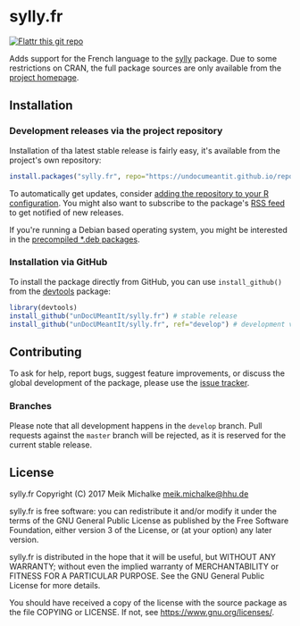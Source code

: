# sylly.fr

[![Flattr this git repo](https://api.flattr.com/button/flattr-badge-large.png)](https://flattr.com/submit/auto?user_id=m.eik&url=https://github.com/unDocUMeantIt/sylly.fr&title=sylly.fr&language=en_GB&tags=github&category=software)

Adds support for the French language to the [sylly](https://github.com/unDocUMeantIt/sylly) package.
Due to some restrictions on CRAN, the full package sources are only available from the
[project homepage](http://reaktanz.de/?c=hacking&s=koRpus).

## Installation

### Development releases via the project repository

Installation of tha latest stable release is fairly easy, it's available from the project's own repository:

```r
install.packages("sylly.fr", repo="https://undocumeantit.github.io/repos/l10n")
```

To automatically get updates, consider [adding the repository to your R configuration](https://undocumeantit.github.io/repos).  You might also
want to subscribe to the package's [RSS feed](https://undocumeantit.github.io/repos/l10n/pckg/sylly.fr/RSS.xml) to get notified of new releases.

If you're running a Debian based operating system, you might be interested in the
[precompiled *.deb packages](https://undocumeantit.github.io/repos/l10n/pckg/sylly.fr/deb_repo.html).

### Installation via GitHub

To install the package directly from GitHub, you can use `install_github()` from the [devtools](https://github.com/hadley/devtools) package:

```r
library(devtools)
install_github("unDocUMeantIt/sylly.fr") # stable release
install_github("unDocUMeantIt/sylly.fr", ref="develop") # development version
```

## Contributing

To ask for help, report bugs, suggest feature improvements, or discuss the global
development of the package, please use the [issue tracker](https://github.com/unDocUMeantIt/sylly.fr/issues).

### Branches

Please note that all development happens in the `develop` branch. Pull requests against the `master`
branch will be rejected, as it is reserved for the current stable release.

## License

sylly.fr Copyright (C) 2017 Meik Michalke <meik.michalke@hhu.de>

sylly.fr is free software: you can redistribute it and/or modify
it under the terms of the GNU General Public License as published by
the Free Software Foundation, either version 3 of the License, or
(at your option) any later version.

sylly.fr is distributed in the hope that it will be useful,
but WITHOUT ANY WARRANTY; without even the implied warranty of
MERCHANTABILITY or FITNESS FOR A PARTICULAR PURPOSE.  See the
GNU General Public License for more details.

You should have received a copy of the license with the
source package as the file COPYING or LICENSE.
If not, see [<https://www.gnu.org/licenses/>](https://www.gnu.org/licenses).
